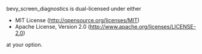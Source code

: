 bevy_screen_diagnostics is dual-licensed under either

- MIT License (http://opensource.org/licenses/MIT)
- Apache License, Version 2.0 (http://www.apache.org/licenses/LICENSE-2.0)

at your option.
